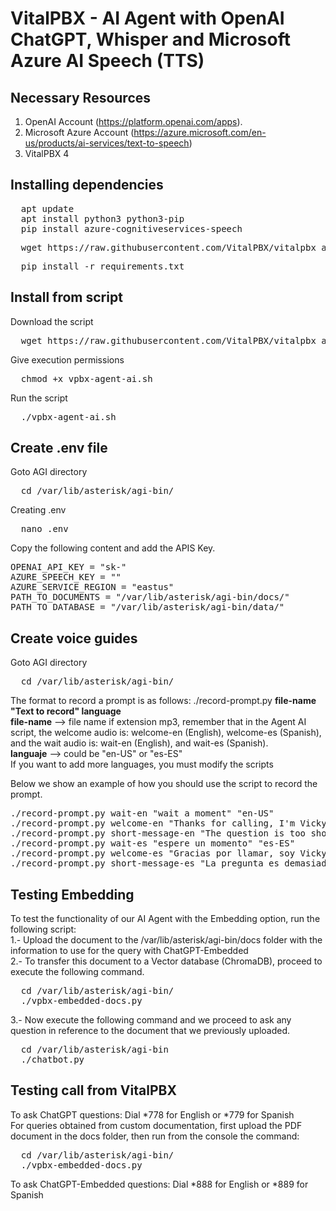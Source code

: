 # VitalPBX - AI Agent with OpenAI ChatGPT, Whisper and Microsoft Azure AI Speech (TTS)
## Necessary Resources
1.	OpenAI Account (https://platform.openai.com/apps).
2.	Microsoft Azure Account (https://azure.microsoft.com/en-us/products/ai-services/text-to-speech)
3.	VitalPBX 4

## Installing dependencies
<pre>
  apt update
  apt install python3 python3-pip
  pip install azure-cognitiveservices-speech
</pre>

<pre>
  wget https://raw.githubusercontent.com/VitalPBX/vitalpbx_agent_ai_chatgpt/main/requirements.txt
</pre>

<pre>
  pip install -r requirements.txt
</pre>

## Install from script
Download the script
<pre>
  wget https://raw.githubusercontent.com/VitalPBX/vitalpbx_agent_ai_chatgpt/main/vpbx-agent-ai.sh
</pre>

Give execution permissions
<pre>
  chmod +x vpbx-agent-ai.sh
</pre>

Run the script
<pre>
  ./vpbx-agent-ai.sh
</pre>

## Create .env file
Goto AGI directory
<pre>
  cd /var/lib/asterisk/agi-bin/
</pre>

Creating .env
<pre>
  nano .env
</pre>

Copy the following content and add the APIS Key.
<pre>
OPENAI_API_KEY = "sk-"
AZURE_SPEECH_KEY = ""
AZURE_SERVICE_REGION = "eastus"
PATH_TO_DOCUMENTS = "/var/lib/asterisk/agi-bin/docs/"
PATH_TO_DATABASE = "/var/lib/asterisk/agi-bin/data/"
</pre>

## Create voice guides
Goto AGI directory
<pre>
  cd /var/lib/asterisk/agi-bin/
</pre>

The format to record a prompt is as follows:
./record-prompt.py <strong>file-name "Text to record" language</strong><br>
<strong>file-name</strong> --> file name if extension mp3, remember that in the Agent AI script, the welcome audio is: welcome-en (English), welcome-es (Spanish), and the wait audio is: wait-en (English), and wait-es (Spanish).<br>
<strong>languaje</strong> --> could be "en-US" or "es-ES"<br>
If you want to add more languages, you must modify the scripts<br>

Below we show an example of how you should use the script to record the prompt.
<pre>
./record-prompt.py wait-en "wait a moment" "en-US"
./record-prompt.py welcome-en "Thanks for calling, I'm Vicky, your AI assistant, how can I help you today?" "en-US"
./record-prompt.py short-message-en "The question is too short, please try again" "en-US"
./record-prompt.py wait-es "espere un momento" "es-ES"
./record-prompt.py welcome-es "Gracias por llamar, soy Vicky, tu asistente, en que te puedo ayudar hoy?" "es-ES"
./record-prompt.py short-message-es "La pregunta es demasiado corta, intente de nuevo por favor" "es-ES"
</pre>

## Testing Embedding
To test the functionality of our AI Agent with the Embedding option, run the following script:<br>
1.- Upload the document to the /var/lib/asterisk/agi-bin/docs folder with the information to use for the query with ChatGPT-Embedded<br>
2.- To transfer this document to a Vector database (ChromaDB), proceed to execute the following command.
<pre>
  cd /var/lib/asterisk/agi-bin/
  ./vpbx-embedded-docs.py
</pre>
3.- Now execute the following command and we proceed to ask any question in reference to the document that we previously uploaded.
<pre>
  cd /var/lib/asterisk/agi-bin
  ./chatbot.py
</pre>

## Testing call from VitalPBX
To ask ChatGPT questions: Dial *778 for English or *779 for Spanish<br>
For queries obtained from custom documentation, first upload the PDF document in the docs folder, then run from the console the command:
<pre>
  cd /var/lib/asterisk/agi-bin/ 
  ./vpbx-embedded-docs.py
</pre>
To ask ChatGPT-Embedded questions: Dial *888 for English or *889 for Spanish
